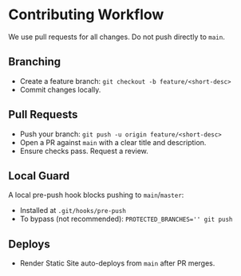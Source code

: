 # Contributing Workflow

We use pull requests for all changes. Do not push directly to `main`.

## Branching

- Create a feature branch: `git checkout -b feature/<short-desc>`
- Commit changes locally.

## Pull Requests

- Push your branch: `git push -u origin feature/<short-desc>`
- Open a PR against `main` with a clear title and description.
- Ensure checks pass. Request a review.

## Local Guard

A local pre-push hook blocks pushing to `main`/`master`:
- Installed at `.git/hooks/pre-push`
- To bypass (not recommended): `PROTECTED_BRANCHES='' git push`

## Deploys

- Render Static Site auto-deploys from `main` after PR merges.

